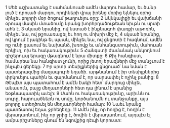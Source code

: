 1 Մեծ աշխատանք է սահմանուած ամէն մարդու համար, եւ ծանր լուծ է դրուած մարդու որդիների վրայ իրենց մօրից ելնելու օրից մինչեւ բոլորի մօր ծոցում թաղուելու օրը:
2 Ակնկալիքի եւ վախճանի օրուայ մասին մտածումը նրանց խորհրդածութեան նիւթն ու սրտի ահն է.
3 սկսած նրանից, ով նստած է ինքնագոհ փառքի աթոռին, մինչեւ նա, ով թշուառացել եւ հող ու մոխրի մէջ է,
4 սկսած նրանից, ով կրում է յակինթ եւ պսակ, մինչեւ նա, ով ցնցոտի է հագնում, ամէն ոք ունի ցասում եւ նախանձ, խռովք եւ անհանգստութիւն, մահուան երկիւղ, ոխ եւ հակառակութիւն:
5 Հանգստի ժամանակ անկողնում գիշերուայ երազը մթագնում է նրա միտքը:
6 Քիչ հանգիստ, համարեա նա հանգիստ չունի, որից յետոյ երազների մէջ տանջւում է ինչպէս ցերեկը:
7 Իր սրտի տեսիլքներից ցնցուած՝ նա նման է պատերազմից մազապուրծ եղածի. արթնանում է իր տեսիլքներից փրկուելու պահին եւ զարմանում է, որ սարսափել է ոչինչ բանից:
8 Թէպէտ այս պատահում է ամէն էակի հետ՝ մարդուց մինչեւ անասուն, բայց մեղաւորների հետ դա լինում է սրանից եօթնապատիկ աւելի:
9 Մահն ու հակառակութիւնը, արիւնն ու սուրը, հարուածներն ու սովը, կործանումն ու տանջանքը, այս բոլորը ստեղծուել են մեղաւորների համար:
10 Նաեւ նրանց պատճառով եղաւ ջրհեղեղը:
11 Ամէն ինչ, որ հողից է, հողին է վերադառնում, ինչ որ ջրից է, ծովին է վերադառնում, այդպէս էլ ամբարիշտները գնում են նզովքից դէպի կորուստ:
